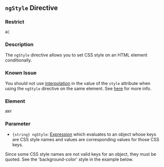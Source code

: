 ## `ngStyle` Directive

### Restrict

`AC`

### Description

The `ngStyle` directive allows you to set CSS style on an HTML element conditionally.

### Known Issue

You should not use [interpolation](guide/interpolation) in the value of the `style` attribute when using the `ngStyle` directive on the same element. See [here](guide/interpolation#known-issues) for more info.

### Element

`ANY`

### Parameter

- `{string} ngStyle`: [Expression](guide/expression) which evaluates to an object whose keys are CSS style names and values are corresponding values for those CSS keys.

Since some CSS style names are not valid keys for an object, they must be quoted. See the 'background-color' style in the example below.
